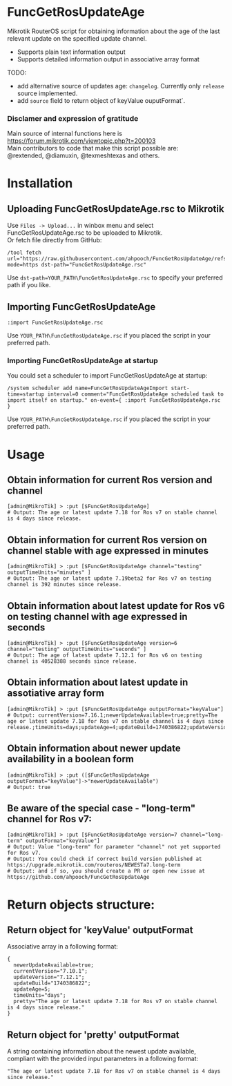 # FuncGetRosUpdateAge
Mikrotik RouterOS script for obtaining information about the age of the last relevant update on the specified update channel.
- Supports plain text information output
- Supports detailed information output in associative array format

TODO:
- add alternative source of updates age: `changelog`. Currently only `release` source implemented.
- add `source` field to return object of keyValue ouputFormat`.

### Disclamer and expression of gratitude
Main source of internal functions here is https://forum.mikrotik.com/viewtopic.php?t=200103  
Main contributors to code that make this script possible are:  
@rextended, @diamuxin, @texmeshtexas and others.

# Installation
## Uploading FuncGetRosUpdateAge.rsc to Mikrotik
Use `Files -> Upload...` in winbox menu and select FuncGetRosUpdateAge.rsc to be uploaded to Mikrotik.  
Or fetch file directly from GitHub:
```
/tool fetch url="https://raw.githubusercontent.com/ahpooch/FuncGetRosUpdateAge/refs/heads/main/FuncGetRosUpdateAge.rsc" mode=https dst-path="FuncGetRosUpdateAge.rsc"
```
Use `dst-path=YOUR_PATH\FuncGetRosUpdateAge.rsc` to specify your preferred path if you like.
## Importing FuncGetRosUpdateAge
```
:import FuncGetRosUpdateAge.rsc
```
Use `YOUR_PATH\FuncGetRosUpdateAge.rsc` if you placed the script in your preferred path.  

### Importing FuncGetRosUpdateAge at startup
You could set a scheduler to import FuncGetRosUpdateAge at startup:
```
/system scheduler add name=FuncGetRosUpdateAgeImport start-time=startup interval=0 comment="FuncGetRosUpdateAge scheduled task to import itself on startup." on-event={ :import FuncGetRosUpdateAge.rsc }
```
Use `YOUR_PATH\FuncGetRosUpdateAge.rsc` if you placed the script in your preferred path.

# Usage
## Obtain information for current Ros version and channel
```shell
[admin@MikroTik] > :put [$FuncGetRosUpdateAge]
# Output: The age or latest update 7.18 for Ros v7 on stable channel is 4 days since release.
```

## Obtain information for current Ros version on channel stable with age expressed in minutes
```shell
[admin@MikroTik] > :put [$FuncGetRosUpdateAge channel="testing" outputTimeUnits="minutes" ]
# Output: The age or latest update 7.19beta2 for Ros v7 on testing channel is 392 minutes since release.
```

## Obtain information about latest update for Ros v6 on testing channel with age expressed in seconds
```shell
[admin@MikroTik] > :put [$FuncGetRosUpdateAge version=6 channel="testing" outputTimeUnits="seconds" ]
# Output: The age of latest update 7.12.1 for Ros v6 on testing channel is 40528388 seconds since release.
```

## Obtain information about latest update in assotiative array form
```
[admin@MikroTik] > :put [$FuncGetRosUpdateAge outputFormat="keyValue"]
# Output: currentVersion=7.16.1;newerUpdateAvailable=true;pretty=The age or latest update 7.18 for Ros v7 on stable channel is 4 days since release.;timeUnits=days;updateAge=4;updateBuild=1740386822;updateVersion=7.18
```

## Obtain information about newer update availability in a boolean form
```shell
[admin@MikroTik] > :put ([$FuncGetRosUpdateAge outputFormat="keyValue"]->"newerUpdateAvailable")
# Output: true
```

## Be aware of the special case - "long-term" channel for Ros v7:
```shell
[admin@MikroTik] > :put [$FuncGetRosUpdateAge version=7 channel="long-term" outputFormat="keyValue"]
# Output: Value "long-term" for parameter "channel" not yet supported for Ros v7.
# Output: You could check if correct build version published at https://upgrade.mikrotik.com/routeros/NEWESTa7.long-term
# Output: and if so, you should create a PR or open new issue at https://github.com/ahpooch/FuncGetRosUpdateAge
```

# Return objects structure:
## Return object for 'keyValue' outputFormat
Associative array in a following format:
```shell
{
  newerUpdateAvailable=true;
  currentVersion="7.10.1";
  updateVersion="7.12.1";
  updateBuild="1740386822";
  updateAge=5;
  timeUnits="days";
  pretty="The age or latest update 7.18 for Ros v7 on stable channel is 4 days since release."
}
```
## Return object for 'pretty' outputFormat
A string containing information about the newest update available, compliant with the provided input parameters in a following format:
```shell
"The age or latest update 7.18 for Ros v7 on stable channel is 4 days since release."
```
